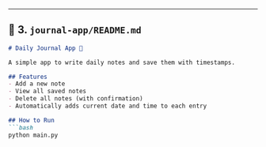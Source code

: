 
---

## 📄 3. `journal-app/README.md`

```markdown
# Daily Journal App 📓

A simple app to write daily notes and save them with timestamps.

## Features
- Add a new note
- View all saved notes
- Delete all notes (with confirmation)
- Automatically adds current date and time to each entry

## How to Run
```bash
python main.py
